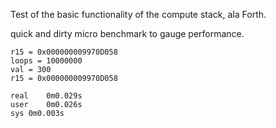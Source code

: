 Test of the basic functionality of the compute stack, ala Forth.

quick and dirty micro benchmark to gauge performance.

    r15 = 0x000000009970D058
    loops = 10000000
    val = 300
    r15 = 0x000000009970D058

    real	0m0.029s
    user	0m0.026s
    sys	0m0.003s

